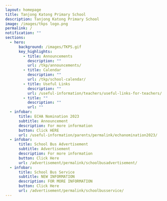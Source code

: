 ```yaml
---
layout: homepage
title: Tanjong Katong Primary School
description: Tanjong Katong Primary School
image: /images/tkps logo.png
permalink: /
notification: ""
sections:
  - hero:
      background: /images/TKPS.gif
      key_highlights:
        - title: Announcements
          description: ""
          url: /tkp/announcements/
        - title: Calendar
          description: ""
          url: /tkp/school-calendar/
        - title: Useful Links
          description: ""
          url: /useful-information/teachers/useful-links-for-teachers/
        - title: ""
          description: ""
          url: ""
  - infobar:
      title: ECHA Nomination 2023
      subtitle: Announcement
      description: For more information
      button: Click HERE
      url: /useful-information/parents/permalink/echanomination2023/
  - infobar:
      title: School Bus Advertisement
      subtitle: Advertisement
      description: For more information
      button: Click Here
      url: /advertisement/permalink/schoolbusadvertisement/
  - infobar:
      title: School Bus Service
      subtitle: NEW INFORMATION
      description: FOR MORE INFORMATION
      button: Click Here
      url: /advertisement/permalink/schoolbusservice/
---
```

